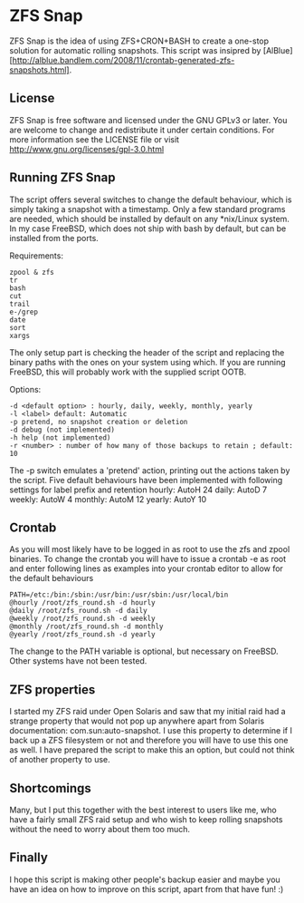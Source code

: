 # ZFS Snap 

ZFS Snap is the idea of using ZFS+CRON+BASH to create a one-stop solution for automatic rolling snapshots.
This script was insipred by [AlBlue][http://alblue.bandlem.com/2008/11/crontab-generated-zfs-snapshots.html].

## License

ZFS Snap is free software and licensed under the GNU GPLv3 or later. You
are welcome to change and redistribute it under certain conditions. For more
information see the LICENSE file or visit http://www.gnu.org/licenses/gpl-3.0.html


## Running ZFS Snap


The script offers several switches to change the default behaviour, which is simply taking a snapshot with a timestamp.
Only a few standard programs are needed, which should be installed by default on any \*nix/Linux system. In my case
FreeBSD, which does not ship with bash by default, but can be installed from the ports.

Requirements:

```
zpool & zfs
tr
bash
cut
trail
e-/grep
date
sort
xargs
```

The only setup part is checking the header of the script and replacing the binary paths with the ones on your system using which. 
If you are running FreeBSD, this will probably work with the supplied script OOTB.

Options:

```
-d <default option> : hourly, daily, weekly, monthly, yearly
-l <label> default: Automatic
-p pretend, no snapshot creation or deletion
-d debug (not implemented)
-h help (not implemented) 
-r <number> : number of how many of those backups to retain ; default: 10
```

The -p switch emulates a 'pretend' action, printing out the actions taken by the script.
Five default behaviours have been implemented with following settings for label prefix and retention
hourly: AutoH 24 
daily: AutoD 7
weekly: AutoW 4
monthly: AutoM 12
yearly: AutoY 10

## Crontab

As you will most likely have to be logged in as root to use the zfs and zpool binaries. To change the crontab you will have to issue a
crontab -e
as root and enter following lines as  examples into your crontab editor to allow for the default behaviours

```
PATH=/etc:/bin:/sbin:/usr/bin:/usr/sbin:/usr/local/bin
@hourly /root/zfs_round.sh -d hourly
@daily /root/zfs_round.sh -d daily
@weekly /root/zfs_round.sh -d weekly
@monthly /root/zfs_round.sh -d monthly
@yearly /root/zfs_round.sh -d yearly
```
The change to the PATH variable is optional, but necessary on FreeBSD. Other systems have not been tested.

## ZFS properties

I started my ZFS raid under Open Solaris and saw that my initial raid had a strange property that would
 not pop up anywhere apart from Solaris documentation: com.sun:auto-snapshot.
I use this property to determine if I back up a ZFS filesystem or not and therefore you will have to use this one
as well. I have prepared the script to make this an option, but could not think of another property to use.

## Shortcomings

Many, but I put this together with the best interest to users like me, who have a fairly small ZFS raid setup and who wish to keep
rolling snapshots without the need to worry about them too much.

## Finally

I hope this script is making other people's backup easier and maybe you have an idea on how to improve on this script, apart from that have fun! :)
